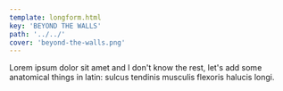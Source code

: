 ```yaml
---
template: longform.html
key: 'BEYOND THE WALLS'
path: '../../'
cover: 'beyond-the-walls.png'
---
```


Lorem ipsum dolor sit amet and I don't know the rest, let's add some anatomical things in latin: sulcus tendinis musculis flexoris halucis longi.